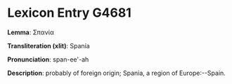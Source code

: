 # Lexicon Entry G4681

**Lemma**: Σπανία

**Transliteration (xlit)**: Spanía

**Pronunciation**: span-ee'-ah

**Description**:
probably of foreign origin; Spania, a region of Europe:--Spain.
